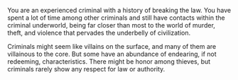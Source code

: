 You are an experienced criminal with a history of
breaking the law. You have spent a lot of time among
other criminals and still have contacts within the
criminal underworld, being far closer than most
to the world of murder, theft, and violence that pervades
the underbelly of civilization.

Criminals might seem like villains on the surface,
and many of them are villainous to the core. But some
have an abundance of endearing, if not redeeming,
characteristics. There might be honor among thieves, but
criminals rarely show any respect for law or authority.
